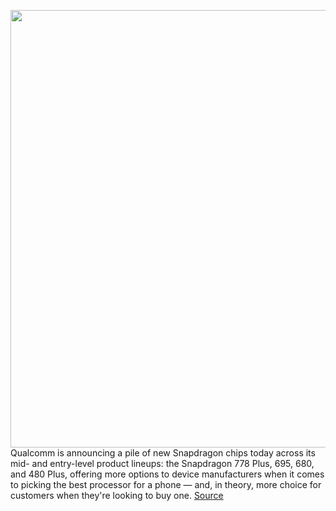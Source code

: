 <img src='https://cdn.vox-cdn.com/thumbor/2HphxT4t5yKIHneSd0HTubuMW0o=/0x0:7607x4500/1200x800/filters:focal(3196x1642:4412x2858)/cdn.vox-cdn.com/uploads/chorus_image/image/70047175/QRD_4_pack_version_4.0.jpg' width='700px' /><br/>
Qualcomm is announcing a pile of new Snapdragon chips today across its mid- and entry-level product lineups: the Snapdragon 778 Plus, 695, 680, and 480 Plus, offering more options to device manufacturers when it comes to picking the best processor for a phone — and, in theory, more choice for customers when they're looking to buy one.
<a href='https://www.theverge.com/2021/10/26/22740748/qualcomm-snapdragon-695-778-plus-480-680-5g-4g-smartphone-chips'> Source <a/>